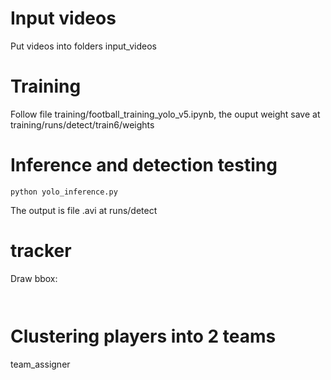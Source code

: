 # Input videos

Put videos into folders input_videos

# Training

Follow file training/football_training_yolo_v5.ipynb, the ouput weight save at training/runs/detect/train6/weights

# Inference and detection testing

```
python yolo_inference.py
```

The output is file .avi at runs/detect

# tracker

Draw bbox:

```


```

# Clustering players into 2 teams

team_assigner
